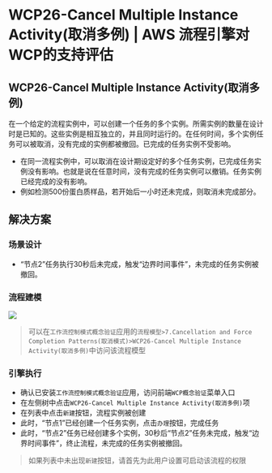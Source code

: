 # WCP26-Cancel Multiple Instance Activity(取消多例) | AWS 流程引擎对WCP的支持评估

## WCP26-Cancel Multiple Instance Activity(取消多例)

在一个给定的流程实例中，可以创建一个任务的多个实例。所需实例的数量在设计时是已知的。这些实例是相互独立的，并且同时运行的。在任何时间，多个实例任务可以被取消，没有完成的实例都被撤回。已完成的任务实例不受影响。

  * 在同一流程实例中，可以取消在设计期设定好的多个任务实例，已完成任务实例没有影响。也就是说在任意时间，没有完成的任务实例可以撤销。任务实例已经完成的没有影响。
  * 例如检测500份蛋白质样品，若开始后一小时还未完成，则取消未完成部分。

## 解决方案

### 场景设计

  * “节点2”任务执行30秒后未完成，触发“边界时间事件”，未完成的任务实例被撤回。

### 流程建模

![](https://docs.awspaas.com/reference-guide/aws-paas-wcp-reference-guide/part7/wcp26-process-model.png)

> 可以在`工作流控制模式概念验证`应用的`流程模型>7.Cancellation and Force Completion Patterns(取消模式)>WCP26-Cancel Multiple Instance Activity(取消多例)`中访问该流程模型

### 引擎执行

  * 确认已安装`工作流控制模式概念验证`应用，访问前端`WCP概念验证`菜单入口
  * 在左侧树中点击`WCP26-Cancel Multiple Instance Activity(取消多例)`项
  * 在列表中点击`新建`按钮，流程实例被创建
  * 此时，“节点1”已经创建一个任务实例，点击`办理`按钮，完成任务
  * 此时，“节点2”任务已经创建多个实例，30秒后“节点2”任务未完成，触发“边界时间事件”，终止流程，未完成的任务实例被撤回。

> 如果列表中未出现`新建`按钮，请首先为此用户设置可启动该流程的权限